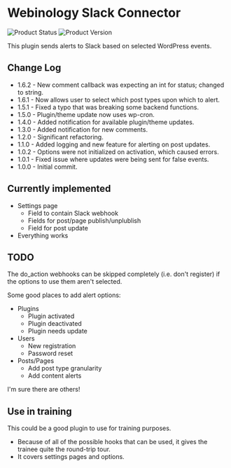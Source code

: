 # Webinology Slack Connector
![Product Status](https://img.shields.io/badge/Status%3A-Beta-yellow) ![Product Version](https://img.shields.io/badge/Version%3A-1.6.2-informational)

This plugin sends alerts to Slack based on selected WordPress events.

## Change Log
* 1.6.2 - New comment callback was expecting an int for status; changed to string.
* 1.6.1 - Now allows user to select which post types upon which to alert.
* 1.5.1 - Fixed a typo that was breaking some backend functions.
* 1.5.0 - Plugin/theme update now uses wp-cron.
* 1.4.0 - Added notification for available plugin/theme updates.
* 1.3.0 - Added notification for new comments.
* 1.2.0 - Significant refactoring.
* 1.1.0 - Added logging and new feature for alerting on post updates.
* 1.0.2 - Options were not initialized on activation, which caused errors.
* 1.0.1 - Fixed issue where updates were being sent for false events.
* 1.0.0 - Initial commit.

## Currently implemented
* Settings page
  * Field to contain Slack webhook
  * Fields for post/page publish/unplublish
  * Field for post update
* Everything works

## TODO
The do_action webhooks can be skipped completely (i.e. don't register) if the options
to use them aren't selected.

Some good places to add alert options:
* Plugins
  * Plugin activated
  * Plugin deactivated
  * Plugin needs update
* Users
  * New registration
  * Password reset
* Posts/Pages
  * Add post type granularity
  * Add content alerts

I'm sure there are others!

## Use in training
This could be a good plugin to use for training purposes.
* Because of all of the possible hooks that can be used, it gives the trainee quite the round-trip tour.
* It covers settings pages and options.

